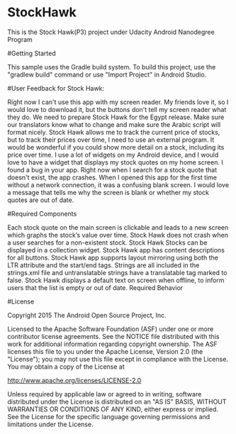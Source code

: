 # StockHawk
This is the Stock Hawk(P3) project under Udacity Android Nanodegree Program

#Getting Started

This sample uses the Gradle build system. To build this project, use the "gradlew build" command or use "Import Project" in Android Studio.

#User Feedback for Stock Hawk:

Right now I can't use this app with my screen reader. 
My friends love it, so I would love to download it, but the buttons don't tell my screen reader what they do.
We need to prepare Stock Hawk for the Egypt release. Make sure our translators know what to change and make sure the Arabic script will format nicely.
Stock Hawk allows me to track the current price of stocks, but to track their prices over time, I need to use an external program. It would be wonderful if you could show more detail on a stock, including its price over time.
I use a lot of widgets on my Android device, and I would love to have a widget that displays my stock quotes on my home screen.
I found a bug in your app. Right now when I search for a stock quote that doesn't exist, the app crashes.
When I opened this app for the first time without a network connection, it was a confusing blank screen. I would love a message that tells me why the screen is blank or whether my stock quotes are out of date.


#Required Components

Each stock quote on the main screen is clickable and leads to a new screen which graphs the stock’s value over time.
Stock Hawk does not crash when a user searches for a non-existent stock.
Stock Hawk Stocks can be displayed in a collection widget.
Stock Hawk app has content descriptions for all buttons.
Stock Hawk app supports layout mirroring using both the LTR attribute and the start/end tags.
Strings are all included in the strings.xml file and untranslatable strings have a translatable tag marked to false.
Stock Hawk displays a default text on screen when offline, to inform users that the list is empty or out of date.
Required Behavior

#License

Copyright 2015 The Android Open Source Project, Inc.

Licensed to the Apache Software Foundation (ASF) under one or more contributor license agreements. See the NOTICE file distributed with this work for additional information regarding copyright ownership. The ASF licenses this file to you under the Apache License, Version 2.0 (the "License"); you may not use this file except in compliance with the License. You may obtain a copy of the License at

http://www.apache.org/licenses/LICENSE-2.0

Unless required by applicable law or agreed to in writing, software distributed under the License is distributed on an "AS IS" BASIS, WITHOUT WARRANTIES OR CONDITIONS OF ANY KIND, either express or implied. See the License for the specific language governing permissions and limitations under the License.
